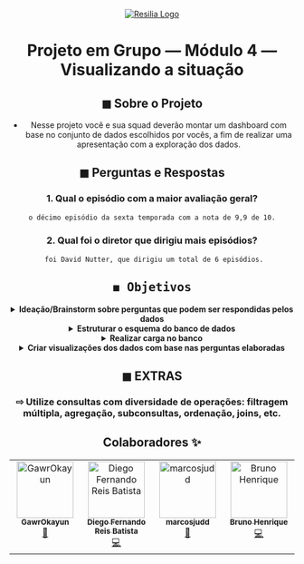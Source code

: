 <div align="center">

[![Resilia Logo](https://www.resilia.com.br/wp-content/uploads/2021/08/logo.png)](https://www.resilia.com.br/)

# Projeto em Grupo — Módulo 4 — Visualizando a situação


## ◼ Sobre o Projeto

* Nesse projeto você e sua squad deverão montar
um dashboard com base no conjunto de dados
escolhidos por vocês, a fim de realizar uma
apresentação com a exploração dos dados.


## ◼ Perguntas e Respostas

### 1. Qual o episódio com a maior avaliação geral?
```bash
o décimo episódio da sexta temporada com a nota de 9,9 de 10.
```
### 2. Qual foi o diretor que dirigiu mais episódios? 
```bash
 foi David Nutter, que dirigiu um total de 6 episódios.
```




  ##  <strong><samp>◼ Objetivos</samp></strong>

<details>
<summary><b>Ideação/Brainstorm sobre perguntas que
podem ser respondidas pelos dados</b></summary>
Análise o conjunto de dados selecionado para as perguntas serem pertinentes.
</details>
<details>
<summary><b>Estruturar o esquema do banco de dados</b></summary>
A partir da avaliação do conjunto de dados fornecidos, modelar as tabelas do banco. Note que não é necessário mapear todas as colunas de todas as tabelas. Mantenha sua implementação simples construindo um modelo que atende às perguntas elaboradas pelo grupo.
</details>
<details>
<summary><b>Realizar carga no banco</b></summary>
Com base no esquema desenhado e criado, subir os dados presentes nos arquivos para o banco de dados a fim de verificar o funcionamento da solução encontrada.
</details>
<details>
<summary><b>Criar visualizações dos dados com base nas perguntas elaboradas</b></summary>
Aqui vocês podem usar planilhas (Excel / Google), Metabase, Tableau, Power Bi, etc.
</details>



## ◼ EXTRAS
### ⇨ Utilize consultas com diversidade de operações: filtragem múltipla, agregação, subconsultas, ordenação, joins, etc.


## Colaboradores ✨

 <!-- ALL-CONTRIBUTORS-LIST:START - Do not remove or modify this section -->
<!-- prettier-ignore-start -->
<!-- markdownlint-disable -->
 <table>
  <tbody>
    <tr>
      <td align="center" valign="top" width="14.28%"><a href="https://github.com/GawrOkayun"><img src="https://avatars.githubusercontent.com/u/115713180?v=4?s=100" width="100px;" alt="GawrOkayun"/><br /><sub><b>GawrOkayun</b></sub></a><br /><a href="https://github.com/Diego-Fernando-Reis/Game-of-Thrones-Analyses/commits?author=GawrOkayun" title="Documentation">📖</a></td>
      <td align="center" valign="top" width="14.28%"><a href="https://github.com/Diego-Fernando-Reis"><img src="https://avatars.githubusercontent.com/u/103158387?v=4?s=100" width="100px;" alt="Diego Fernando Reis Batista"/><br /><sub><b>Diego Fernando Reis Batista</b></sub></a><br /><a href="https://github.com/Diego-Fernando-Reis/Game-of-Thrones-Analyses/commits?author=Diego-Fernando-Reis" title="Code">💻</a></td>
      <td align="center" valign="top" width="14.28%"><a href="https://github.com/marcosjudd"><img src="https://avatars.githubusercontent.com/u/115227001?v=4?s=100" width="100px;" alt="marcosjudd"/><br /><sub><b>marcosjudd</b></sub></a><br /><a href="#design-marcosjudd" title="Design">🎨</a></td>
      <td align="center" valign="top" width="14.28%"><a href="https://www.linkedin.com/in/bruno-henrique-travessa-984958236/"><img src="https://avatars.githubusercontent.com/u/103217958?v=4?s=100" width="100px;" alt="Bruno Henrique"/><br /><sub><b>Bruno Henrique</b></sub></a><br /><a href="https://github.com/Diego-Fernando-Reis/Game-of-Thrones-Analyses/commits?author=brunonavarone" title="Code">💻</a></td>
    </tr>
  </tbody>
</table>

<!-- markdownlint-restore -->
<!-- prettier-ignore-end -->

<!-- ALL-CONTRIBUTORS-LIST:END -->


<!-- ALL-CONTRIBUTORS-LIST:START - Do not remove or modify this section -->
<!-- prettier-ignore-start -->
<!-- markdownlint-disable -->
<!-- markdownlint-restore -->
<!-- prettier-ignore-end -->
<!-- ALL-CONTRIBUTORS-LIST:END -->

